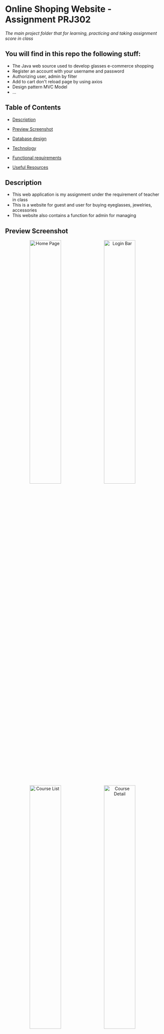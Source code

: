 # Online Shoping Website - Assignment PRJ302

*The main project folder that for learning, practicing and taking assignment score in class*

## You will find in this repo the following stuff:
* The Java web source used to develop glasses e-commerce shopping
* Register an account with your username and password
* Authorizing user, admin by filter
* Add to cart don't reload page by using axios
* Design pattern MVC Model
* ...


## Table of Contents

- [Description](#description)

- [Preview Screenshot](#preview-screenshot)

- [Database design](#database-design)

- [Technology](#technology)

- [Functional requirements](#functional-requirements)

- [Useful Resources](#useful-resources)

## Description

- This web application is my assignment under the requirement of teacher in class
- This is a website for guest and user for buying eyeglasses, jewelries, accessories
- This website also contains a function for admin for managing

## Preview Screenshot

<div  align="center">

<img  src="https://github.com/ThinhHoang0108/ThingGlass/blob/main/StoreAssignment/preview/Home.png"  alt="Home Page"  width="45%"></img> &nbsp;&nbsp; <img  src="https://github.com/ThinhHoang0108/ThingGlass/blob/main/StoreAssignment/preview/Home2.png"  alt="Login Bar"  width="45%"></img>

<img  src="https://github.com/ThinhHoang0108/ThingGlass/blob/main/StoreAssignment/preview/Shop.png"  alt="Course List"  width="45%"></img> &nbsp;&nbsp; <img  src="https://github.com/ThinhHoang0108/ThingGlass/blob/main/StoreAssignment/preview/Shop2.png"  alt="Course Detail"  width="45%"></img>

<img  src="https://github.com/ThinhHoang0108/ThingGlass/blob/main/StoreAssignment/preview/Login.png"  alt="Blog List"  width="45%"></img> &nbsp;&nbsp; <img  src="https://github.com/ThinhHoang0108/ThingGlass/blob/main/StoreAssignment/preview/Register.png"  alt="Blog Detail"  width="45%"></img>

<img  src="https://github.com/ThinhHoang0108/ThingGlass/blob/main/StoreAssignment/preview/AboutUs.png"  alt="Quiz Simultae"  width="45%"></img> &nbsp;&nbsp; <img  src="https://github.com/ThinhHoang0108/ThingGlass/blob/main/StoreAssignment/preview/userprofile.png"  alt="Quiz Review"  width="45%"></img>

<img  src="https://github.com/ThinhHoang0108/ThingGlass/blob/main/StoreAssignment/preview/Cart.png"  alt="My Taken Quiz"  width="45%"></img> &nbsp;&nbsp; <img  src="https://github.com/ThinhHoang0108/ThingGlass/blob/main/StoreAssignment/preview/checkout.png"  alt="Dashboard"  width="45%"></img>

</div>

## Database design

<div  align="center">

<img  src="https://github.com/ThinhHoang0108/ThingGlass/blob/main/StoreAssignment/preview/Database.png"  alt="Home Page"  width="70%"></img>

</div>

## Technology

**1. Frontend**

<div>
  <div>
  <img src ="https://img.icons8.com/arcade/64/null/html-5.png" alt="HTML5 logo" width="4%" title='HTML5'/>
  <img src ="https://img.icons8.com/color/48/null/css3.png" alt="CSS3 logo" width="4%" title='CSS3'/>
  <img src ="https://img.icons8.com/color/48/null/bootstrap.png" alt="Bootstrap logo" width="4%" title='Bootstrap'/>
  <img src ="https://img.icons8.com/color/48/null/javascript--v1.png" alt="JavaScript logo" width="4%" title='JavaScript'/>
  <img src ="https://img.icons8.com/ios-filled/50/null/jsp.png" alt="ES6 logo" width="4%" title='Java Scripting Preprocessor'/>
  <img src ="https://simpleicons.org/icons/axios.svg" width="4%" title='Axios'/>
  <div> 
<div>

**2. Backend** 

  <div>
  <img src ="https://itphutran.com/wp-content/uploads/2017/05/V%C3%AD-d%E1%BB%A5-v%E1%BB%81-Servlet.png" alt="CSS3 logo" width="4%" title='JSP/Servlet'/>
  <div> 

**3. Database**

  <div>
  <img src ="https://img.icons8.com/color/48/null/microsoft-sql-server.png" alt="HTML5 logo" width="4%" title='Microsoft SQL Server'/>
  <div> 

**4. Tool**

<div>
  <img src ="https://img.icons8.com/windows/32/null/netbeans.png" alt="HTML5 logo" width="4%" title='NetBeans'/>
  <img src ="https://img.icons8.com/fluency/48/null/figma.png" alt="CSS3 logo" width="4%" title='Figma'/>
  <img src ="https://img.icons8.com/color/48/null/tomcat.png" width="4%" title='Tomcat'/>
  <img src ="https://img.icons8.com/ios-filled/50/null/github.png" width="4%" title='Github'/>
  <img src ="https://img.icons8.com/fluency/48/null/java-coffee-cup-logo.png" width="4%" title='Java JDK'/>
<div>

**5.Libraries**

- Lombok
- JSTL
- sqljdbc4
- javax.activation-1.2.0

## Functional requirements

**1. Guest:**
- [x] Login by account
- [x] Register an account
- [x] Search, view glasses
- [x] View glasses detail

**2. User**
- [x] Search, view plants
- [x] Add, update, remove cart
- [x] Logout
- [x] Update account information
- [x] View, manage orders
- [x] Checkout


**3. Admin:**
- [x] Managing glasses
- [x] Managing category
- [x] Managing accounts
- [x] Update admin account information
- [ ] Statistic revenue

## Useful Resources

#| Name | Description
-| ---- | -----------
1| [web folder](https://github.com/ThinhHoang0108/ThingGlass/tree/main/StoreAssignment/web) | -----------
2| [src folder](https://github.com/ThinhHoang0108/ThingGlass/tree/main/StoreAssignment/src/java) | -----------



